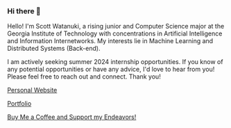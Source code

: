 ### Hi there 👋

Hello! I'm Scott Watanuki, a rising junior and Computer Science major at the Georgia Institute of Technology with concentrations in Artificial Intelligence and Information Internetworks.
My interests lie in Machine Learning and Distributed Systems (Back-end).

I am actively seeking summer 2024 internship opportunities.
If you know of any potential opportunities or have any advice, I'd love to hear from you! Please feel free to reach out and connect. Thank you!

[Personal Website](https://scottwatanuki.github.io/personalwebsite/)

[Portfolio](https://github.com/scottwatanuki)

[Buy Me a Coffee and Support my Endeavors!](https://www.buymeacoffee.com/scottwatanuki)